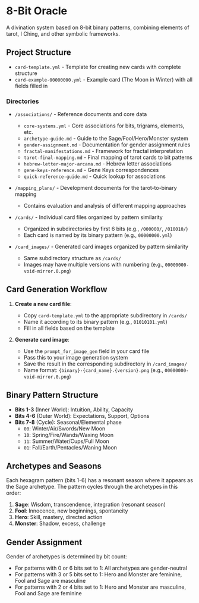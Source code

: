 # 8-Bit Oracle

A divination system based on 8-bit binary patterns, combining elements of tarot, I Ching, and other symbolic frameworks.

## Project Structure

- `card-template.yml` - Template for creating new cards with complete structure
- `card-example-00000000.yml` - Example card (The Moon in Winter) with all fields filled in

### Directories

- `/associations/` - Reference documents and core data
  - `core-systems.yml` - Core associations for bits, trigrams, elements, etc.
  - `archetype-guide.md` - Guide to the Sage/Fool/Hero/Monster system
  - `gender-assignment.md` - Documentation for gender assignment rules
  - `fractal-manifestations.md` - Framework for fractal interpretation
  - `tarot-final-mapping.md` - Final mapping of tarot cards to bit patterns
  - `hebrew-letter-major-arcana.md` - Hebrew letter associations
  - `gene-keys-reference.md` - Gene Keys correspondences
  - `quick-reference-guide.md` - Quick lookup for associations

- `/mapping_plans/` - Development documents for the tarot-to-binary mapping
  - Contains evaluation and analysis of different mapping approaches
  
- `/cards/` - Individual card files organized by pattern similarity
  - Organized in subdirectories by first 6 bits (e.g., `/000000/`, `/010010/`)
  - Each card is named by its binary pattern (e.g., `00000000.yml`)

- `/card_images/` - Generated card images organized by pattern similarity
  - Same subdirectory structure as `/cards/`
  - Images may have multiple versions with numbering (e.g., `00000000-void-mirror.0.png`)

## Card Generation Workflow

1. **Create a new card file**:
   - Copy `card-template.yml` to the appropriate subdirectory in `/cards/`
   - Name it according to its binary pattern (e.g., `01010101.yml`)
   - Fill in all fields based on the template

2. **Generate card image**:
   - Use the `prompt_for_image_gen` field in your card file
   - Pass this to your image generation system
   - Save the result in the corresponding subdirectory in `/card_images/`
   - Name format: `{binary}-{card_name}.{version}.png` (e.g., `00000000-void-mirror.0.png`)

## Binary Pattern Structure

- **Bits 1-3** (Inner World): Intuition, Ability, Capacity
- **Bits 4-6** (Outer World): Expectations, Support, Options
- **Bits 7-8** (Cycle): Seasonal/Elemental phase
  - `00`: Winter/Air/Swords/New Moon
  - `10`: Spring/Fire/Wands/Waxing Moon
  - `11`: Summer/Water/Cups/Full Moon
  - `01`: Fall/Earth/Pentacles/Waning Moon

## Archetypes and Seasons

Each hexagram pattern (bits 1-6) has a resonant season where it appears as the Sage archetype. The pattern cycles through the archetypes in this order:

1. **Sage**: Wisdom, transcendence, integration (resonant season)
2. **Fool**: Innocence, new beginnings, spontaneity
3. **Hero**: Skill, mastery, directed action
4. **Monster**: Shadow, excess, challenge

## Gender Assignment

Gender of archetypes is determined by bit count:
- For patterns with 0 or 6 bits set to 1: All archetypes are gender-neutral
- For patterns with 3 or 5 bits set to 1: Hero and Monster are feminine, Fool and Sage are masculine
- For patterns with 2 or 4 bits set to 1: Hero and Monster are masculine, Fool and Sage are feminine
